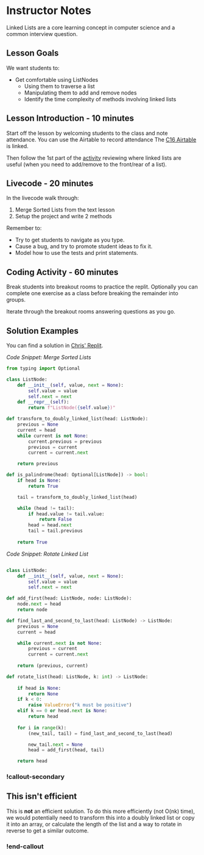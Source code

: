# Instructor Notes

Linked Lists are a core learning concept in computer science and a common interview question. 

## Lesson Goals

We want students to:

- Get comfortable using ListNodes
  - Using them to traverse a list
  - Manipulating them to add and remove nodes
  - Identify the time complexity of methods involving linked lists

## Lesson Introduction - 10 minutes

Start off the lesson by welcoming students to the class and note attendance. You can use the Airtable to record attendance The [C16 Airtable](https://airtable.com/appkfPQ769uxQLSei/tbl6oiA8ZG1wKUonM/viwgf4wesbLFMlg1L?blocks=hide) is linked.

Then follow the 1st part of the [activity](./05-linked-list-activity.md) reviewing where linked lists are useful (when you need to add/remove to the front/rear of a list).  

## Livecode - 20 minutes

In the livecode walk through:

1.  Merge Sorted Lists from the text lesson
1.  Setup the project and write 2 methods

Remember to:

- Try to get students to navigate as you type.  
- Cause a bug, and try to promote student ideas to fix it.  
- Model how to use the tests and print statements.

## Coding Activity - 60 minutes

Break students into breakout rooms to practice the replit. Optionally you can complete one exercise as a class before breaking the remainder into groups.

Iterate through the breakout rooms answering questions as you go.

## Solution Examples

You can find a solution in [Chris' Replit](https://replit.com/@ChrisMcAnally/List-Practice-Solution#).

*Code Snippet: Merge Sorted Lists*
```py
from typing import Optional

class ListNode:
    def __init__(self, value, next = None):
        self.value = value
        self.next = next
    def __repr__(self):
        return f"ListNode({self.value})"

def transform_to_doubly_linked_list(head: ListNode):
    previous = None
    current = head
    while current is not None:
        current.previous = previous
        previous = current
        current = current.next

    return previous

def is_palindrome(head: Optional[ListNode]) -> bool:
    if head is None:
        return True

    tail = transform_to_doubly_linked_list(head)

    while (head != tail):
        if head.value != tail.value:
            return False
        head = head.next
        tail = tail.previous
    
    return True
```

*Code Snippet: Rotate Linked List*

```py

class ListNode:
    def __init__(self, value, next = None):
        self.value = value
        self.next = next

def add_first(head: ListNode, node: ListNode):
    node.next = head
    return node

def find_last_and_second_to_last(head: ListNode) -> ListNode:
    previous = None
    current = head

    while current.next is not None:
        previous = current
        current = current.next
    
    return (previous, current)

def rotate_list(head: ListNode, k: int) -> ListNode:
    
    if head is None:
        return None
    if k < 0:
        raise ValueError("k must be positive")
    elif k == 0 or head.next is None:
        return head
    
    for i in range(k):
        (new_tail, tail) = find_last_and_second_to_last(head)

        new_tail.next = None
        head = add_first(head, tail)

    return head
```

### !callout-secondary

## This isn't efficient

This is **not** an efficient solution.  To do this more efficiently (not O(nk) time), we would potentially need to transform this into a doubly linked list or copy it into an array, or calculate the length of the list and a way to rotate in reverse to get a similar outcome.

### !end-callout

